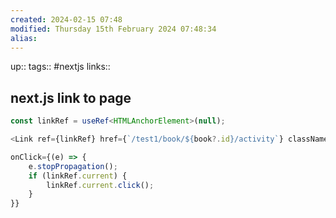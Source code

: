 ```yaml
---
created: 2024-02-15 07:48
modified: Thursday 15th February 2024 07:48:34
alias:
---
```

up::
tags:: #nextjs
links::
## next.js link to page


```ts
const linkRef = useRef<HTMLAnchorElement>(null);
```


```ts
<Link ref={linkRef} href={`/test1/book/${book?.id}/activity`} className="hidden"></Link>
```


```ts
onClick={(e) => {
	e.stopPropagation();
	if (linkRef.current) {
		linkRef.current.click();
	}
}}
```
